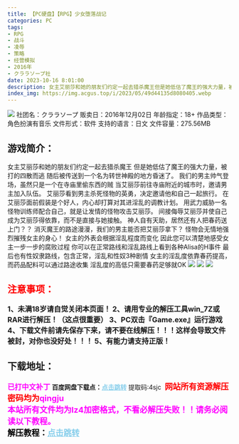```yaml
---
title: 【PC硬盘】【RPG】少女堕落战记
categories: PC
tags:
- RPG
- 战斗
- 凌辱
- 策略
- 经营模拟
- 2016年
- クララソープ社
date: 2023-10-16 8:01:00
description: 女主艾丽莎和她的朋友们约定一起去猎杀魔王但是她低估了魔王的强大力量，被打的四散而逃随后被传送到一个名为转世神殿的地方昏迷了。我们的男主帅气登场，虽然只是一个在寺庙里偷东西的贼当艾丽莎前往寺庙附近的城市时，邀请男主加入队伍。艾丽莎看到男主杀死怪物的英勇，决定邀请他和自己一起旅行。在艾丽莎面前假装是个好人，内心却打算对其进淫乱的调教计划。用武力威胁一名怪物训练师配合自己，就是让发情的怪物攻击艾丽莎。间接侮辱艾丽莎并使自己成为艾丽莎得依靠，而不是直接与她接触。
index_img: https://img.acgus.top/i/2023/05/49d44135d8080405.webp
---
```

![](https://img.acgus.top/i/2023/05/49d44135d8080405.webp)
社团名：クララソープ
贩卖日：2016年12月02日
年龄指定：18+
作品类型：角色扮演有音乐
文件形式：软件
支持的语言：日文
文件容量：275.56MB

## 游戏简介：
女主艾丽莎和她的朋友们约定一起去猎杀魔王
但是她低估了魔王的强大力量，被打的四散而逃
随后被传送到一个名为转世神殿的地方昏迷了。
我们的男主帅气登场，虽然只是一个在寺庙里偷东西的贼
当艾丽莎前往寺庙附近的城市时，邀请男主加入队伍。
艾丽莎看到男主杀死怪物的英勇，决定邀请他和自己一起旅行。
在艾丽莎面前假装是个好人，内心却打算对其进淫乱的调教计划。
用武力威胁一名怪物训练师配合自己，就是让发情的怪物攻击艾丽莎。
间接侮辱艾丽莎并使自己成为艾丽莎得依靠，而不是直接与她接触。
神人自有天助，居然还有人把春药送上门？？
消灭魔王的路途漫漫，我们的男主能否把艾丽莎拿下？
怪物会无情地强烈摧残女主的身心！
女主的外表会根据淫乱程度而变化
因此您可以清楚地感受女主一步一步的腐败过程
你可以在正常路线和淫乱路线上看到各种Alisa的H事件
最后也有性奴隶路线，包含正常，淫乱和性奴3种剧情
女主的淫乱度依靠春药提高，而药品配料可以通过路途收集
淫乱度的高低只需要春药足够就OK
![](https://img.acgus.top/i/2023/05/226eaefd4b080422.webp)
![](https://img.acgus.top/i/2023/05/85e255d4d4080416.webp)
![](https://img.acgus.top/i/2023/05/2fd6b45ca6080411.webp)






## <font color=#FF0000 >注意事项：</font>
<font size=3><b>1、未满18岁请自觉关闭本页面！
2、请用专业的解压工具win_7Z或RAR进行解压！（这点很重要）
3、PC双击『Game.exe』运行游戏
4、下载文件前请先保存下来，请不要在线解压！！！这样会导致文件被封，对你也没好处！！！
5、有能力请支持正版！</b></font>

## 下载地址：
<font color=#FF00FF size=3><b>已打中文补丁</b></font>
<b>百度网盘下载点：</b><a href="https://pan.baidu.com/s/1aJdpWCJ6rNMElv4FZmv_Vg?pwd=4sjc" style="color: #87CEEB;"><b>点击跳转</b></a> 提取码:4sjc
<a style="padding: 0" href="https://post.qingju.org/AD/"><img style="max-width:100%" src="https://img.acgus.top/i/2024/07/478f689b8021d8d499ab43d21acf137a.gif" alt=""></a>
<b><font color=#FF0000 size=4>网站所有资源解压密码均为</b></font><b><font color=#FF00FF size=4>qingju</font><font color=#FF0000 ></font></b><br><b><font color=#FF00FF size=4>本站所有文件均为lz4加密格式，不看必解压失败！！请务必阅读以下教程。</b></font><br><b><font color=#000 size=4>解压教程：</b><a href="https://post.qingju.org/tutorial/000/" style="color: #87CEEB;"><b>点击跳转</b></a>